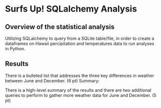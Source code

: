 # Surfs Up! SQLalchemy Analysis

## Overview of the statistical analysis
Utilizing SQLalchemy to query from a SQLite table/file, in order to create a dataframes on Hawaii percipitation and temperatures data to run analyses in Python.

## Results

There is a bulleted list that addresses the three key differences in weather between June and December. (6 pt)
Summary:

There is a high-level summary of the results and there are two additional queries to perform to gather more weather data for June and December. (5 pt)

